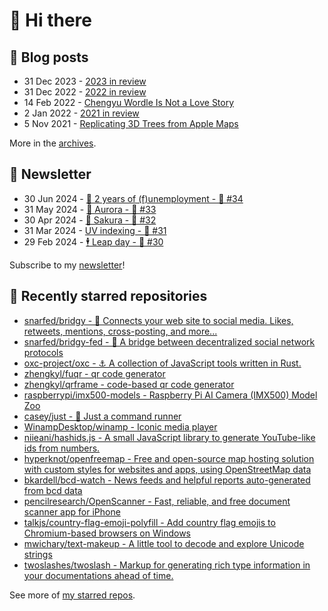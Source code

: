# 👋 Hi there

## 📝 Blog posts

<!-- feed start -->
- 31 Dec 2023 - [2023 in review](https://cheeaun.com/blog/2023/12/2023-in-review/)
- 31 Dec 2022 - [2022 in review](https://cheeaun.com/blog/2022/12/2022-in-review/)
- 14 Feb 2022 - [Chengyu Wordle Is Not a Love Story](https://cheeaun.com/blog/2022/02/chengyu-wordle-is-not-a-love-story/)
- 2 Jan 2022 - [2021 in review](https://cheeaun.com/blog/2022/01/2021-in-review/)
- 5 Nov 2021 - [Replicating 3D Trees from Apple Maps](https://cheeaun.com/blog/2021/11/replicating-3d-trees-apple-maps/)
<!-- feed end -->

More in the [archives](https://cheeaun.com/blog/archives/).

## 📰 Newsletter

<!-- newsletter start -->
- 30 Jun 2024 - [🎂 2 years of (f)unemployment - 🥫 #34](https://cheeaun.substack.com/p/2-years-of-funemployment-34)
- 31 May 2024 - [🌌 Aurora - 🥫 #33](https://cheeaun.substack.com/p/aurora-33)
- 30 Apr 2024 - [🌸 Sakura - 🥫 #32](https://cheeaun.substack.com/p/sakura-32)
- 31 Mar 2024 - [UV indexing - 🥫 #31](https://cheeaun.substack.com/p/uv-indexing-31)
- 29 Feb 2024 - [🕴️ Leap day - 🥫 #30](https://cheeaun.substack.com/p/leap-day-30)
<!-- newsletter end -->

Subscribe to my [newsletter](https://cheeaun.substack.com/)!

## 🌟 Recently starred repositories

<!-- starred repos start -->
- [snarfed/bridgy - 📣 Connects your web site to social media. Likes, retweets, mentions, cross-posting, and more...](https://github.com/snarfed/bridgy)
- [snarfed/bridgy-fed - 🌉 A bridge between decentralized social network protocols](https://github.com/snarfed/bridgy-fed)
- [oxc-project/oxc - ⚓ A collection of JavaScript tools written in Rust.](https://github.com/oxc-project/oxc)
- [zhengkyl/fuqr - qr code generator](https://github.com/zhengkyl/fuqr)
- [zhengkyl/qrframe - code-based qr code generator](https://github.com/zhengkyl/qrframe)
- [raspberrypi/imx500-models - Raspberry Pi AI Camera (IMX500) Model Zoo](https://github.com/raspberrypi/imx500-models)
- [casey/just - 🤖 Just a command runner](https://github.com/casey/just)
- [WinampDesktop/winamp - Iconic media player](https://github.com/WinampDesktop/winamp)
- [niieani/hashids.js - A small JavaScript library to generate YouTube-like ids from numbers.](https://github.com/niieani/hashids.js)
- [hyperknot/openfreemap - Free and open-source map hosting solution with custom styles for websites and apps, using OpenStreetMap data](https://github.com/hyperknot/openfreemap)
- [bkardell/bcd-watch - News feeds and helpful reports auto-generated from bcd data](https://github.com/bkardell/bcd-watch)
- [pencilresearch/OpenScanner - Fast, reliable, and free document scanner app for iPhone](https://github.com/pencilresearch/OpenScanner)
- [talkjs/country-flag-emoji-polyfill - Add country flag emojis to Chromium-based browsers on Windows](https://github.com/talkjs/country-flag-emoji-polyfill)
- [mwichary/text-makeup - A little tool to decode and explore Unicode strings](https://github.com/mwichary/text-makeup)
- [twoslashes/twoslash - Markup for generating rich type information in your documentations ahead of time.](https://github.com/twoslashes/twoslash)
<!-- starred repos end -->

See more of [my starred repos](https://github.com/stars/cheeaun/).
